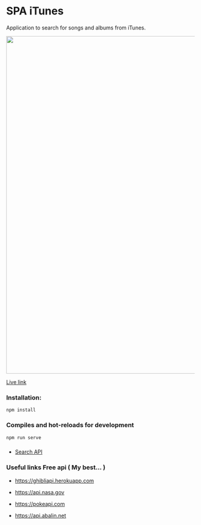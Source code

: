 # SPA iTunes
 Application to search for songs and albums from iTunes.  
 <p align="center"><img src="https://res.cloudinary.com/dhrpbxhvh/image/upload/v1597529943/Cover-iTunes_app_e9aa7k.png" width="900"></p>  

 [Live link](https://itunes.websystem.sk)

### Installation:

```
npm install
```
### Compiles and hot-reloads for development
```
npm run serve
```

### 

* [Search API](https://affiliate.itunes.apple.com/resources/documentation/itunes-store-web-service-search-api)
 


### Useful links **Free api** ( My best... )


 * https://ghibliapi.herokuapp.com  

 * https://api.nasa.gov  

 * https://pokeapi.com  

 * https://api.abalin.net
